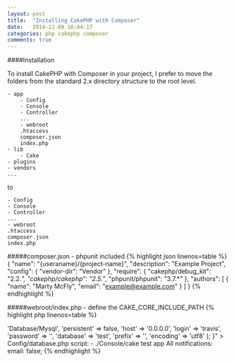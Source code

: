 ```yaml
---
layout: post
title:  "Installing CakePHP with Composer"
date:   2014-12-09 16:44:17
categories: php cakephp composer
comments: true
---
```

####Installation

To install CakePHP with Composer in your project, I prefer to move the folders from the standard 2.x directory structure to the root level.

    - app
        - Config
        - Console
        - Controller
        ...
        - webroot
        .htaccess
        composer.json
        index.php
    - lib
        - Cake
    - plugins
    - vendors
    ...

to

    - Config
    - Console
    - Controller
    ...
    - webroot
    .htaccess
    composer.json
    index.php

#####composer.json - phpunit included
{% highlight json linenos=table %}
{
    "name": "{useraname}/{project-name}",
    "description": "Example Project",
    "config": {
        "vendor-dir": "Vendor"
    },
    "require": {
		"cakephp/debug_kit": "2.2.*",
        "cakephp/cakephp": "2.5.*",
        "phpunit/phpunit": "3.7.*"
    },
    "authors": [
        {
            "name": "Marty McFly",
            "email": "example@example.com"
        }
    ]
}
{% endhighlight %}

#####webroot/index.php - define the CAKE\_CORE\_INCLUDE\_PATH
{% highlight php linenos=table %}
<?php
//...
define(
    'CAKE_CORE_INCLUDE_PATH',
    ROOT.DS.APP_DIR.DS.'Vendor'.DS.'cakephp'.DS.'cakephp'.DS.'lib'
);
{% endhighlight %}

#####webroot/test.php - define the CAKE\_CORE\_INCLUDE\_PATH
{% highlight php linenos=table %}
<?php
//...
define(
    'CAKE_CORE_INCLUDE_PATH',
    ROOT.DS.APP_DIR.DS.'Vendor'.DS.'cakephp'.DS.'cakephp'.DS.'lib'
);
{% endhighlight %}

#####Config/bootstrap.php - Fixes autoloader issues
{% highlight php linenos=table %}
<?php
//...
// Load composer autoload.
require APP.'Vendor'.DS.'autoload.php';

// Remove and re-prepend CakePHP's autoloader as composer thinks it is the most important.
// See https://github.com/composer/composer/commit/c80cb76b9b5082ecc3e5b53b1050f76bb27b127b
spl_autoload_unregister(array('App', 'load'));
spl_autoload_register(array('App', 'load'), true, true);
{% endhighlight %}

#####Console/cake.php - If you are using an older version of cake (<2.6) replace the whole file (fixes console commands)
{% highlight php linenos=table %}
#!/usr/bin/php -q
<?php
/**
 * Command-line code generation utility to automate programmer chores.
 *
 * CakePHP(tm) : Rapid Development Framework (http://cakephp.org)
 * Copyright (c) Cake Software Foundation, Inc. (http://cakefoundation.org)
 *
 * Licensed under The MIT License
 * For full copyright and license information, please see the LICENSE.txt
 * Redistributions of files must retain the above copyright notice.
 *
 * @copyright     Copyright (c) Cake Software Foundation, Inc. (http://cakefoundation.org)
 * @link          http://cakephp.org CakePHP(tm) Project
 * @package       app.Console
 * @since         CakePHP(tm) v 2.0
 * @license       http://www.opensource.org/licenses/mit-license.php MIT License
 */

if (!defined('DS')) {
    define('DS', DIRECTORY_SEPARATOR);
}

$dispatcher = 'Cake'.DS.'Console'.DS.'ShellDispatcher.php';

if (function_exists('ini_set')) {
    $root = dirname(dirname(dirname(__FILE__)));
    $appDir = basename(dirname(dirname(__FILE__)));
    $install = $root.DS.'lib';
    $composerInstall = $root.DS.$appDir.DS.'Vendor'.DS.'cakephp'.DS.'cakephp'.DS.'lib';

    // the following lines differ from its sibling
    // /lib/Cake/Console/Templates/skel/Console/cake.php
    if (file_exists($composerInstall.DS.$dispatcher)) {
        $install = $composerInstall;
    }

    ini_set('include_path', $install.PATH_SEPARATOR.ini_get('include_path'));
    unset($root, $appDir, $install, $composerInstall);
}

if (!include $dispatcher) {
    trigger_error('Could not locate CakePHP core files.', E_USER_ERROR);
}
unset($dispatcher);

return ShellDispatcher::run($argv);
{% endhighlight %}

#####.travis.yml - a sample file showing how to set up file paths
{% highlight yaml linenos=table %}
language: php

php:
  - 5.5

before_script:
  - composer install
  - sh -c "mysql -u travis -e 'CREATE DATABASE test;'"
  - chmod -R 777 tmp
  - echo "<?php
    class DATABASE_CONFIG
    {
      public \$test = array(
          'datasource' => 'Database/Mysql',
          'persistent' => false,
          'host' => '0.0.0.0',
          'login' => 'travis',
          'password' => '',
          'database' => 'test',
          'prefix' => '',
          'encoding' => 'utf8'
      );
    }" > Config/database.php 

script:
  - ./Console/cake test app All

notifications:
  email: false;
{% endhighlight %}